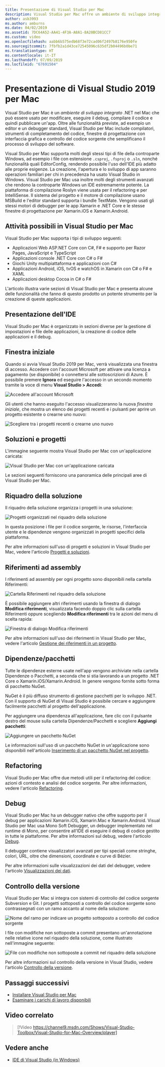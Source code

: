 ```yaml
---
title: Presentazione di Visual Studio per Mac
description: Visual Studio per Mac offre un ambiente di sviluppo integrato per creare applicazioni .NET in macOS, inclusi siti Web ASP.NET Core e progetti Xamarin per iOS, Android, Mac e Xamarin.Forms.
author: asb3993
ms.author: amburns
ms.date: 04/02/2019
ms.assetid: 7DC64A52-AA41-4F3A-A8A1-8A20BCD81CC7
ms.custom: video
ms.openlocfilehash: aabb6b575edb68f3e72cad06f2497b8176e950fe
ms.sourcegitcommit: 7fbfb2a1d43ce72545096c635df2b04496b0be71
ms.translationtype: HT
ms.contentlocale: it-IT
ms.lasthandoff: 07/09/2019
ms.locfileid: "67691504"
---
```

# <a name="visual-studio-2019-for-mac-tour"></a>Presentazione di Visual Studio 2019 per Mac

Visual Studio per Mac è un _ambiente di sviluppo integrato_ .NET nel Mac che può essere usato per modificare, eseguire il debug, compilare il codice e quindi pubblicare un'app. Oltre alle funzionalità previste, ad esempio un editor e un debugger standard, Visual Studio per Mac include compilatori, strumenti di completamento del codice, finestre di progettazione con interfaccia grafica e controllo del codice sorgente che semplificano il processo di sviluppo del software.

Visual Studio per Mac supporta molti degli stessi tipi di file della controparte Windows, ad esempio i file con estensione `.csproj`, `.fsproj` o `.sln`, nonché funzionalità quali EditorConfig, rendendo possibile l'uso dell'IDE più adatto alle proprie esigenze.
La creazione, l'apertura e lo sviluppo di app saranno operazioni familiari per chi in precedenza ha usato Visual Studio in Windows. Visual Studio per Mac usa inoltre molti degli strumenti avanzati che rendono la controparte Windows un IDE estremamente potente. La piattaforma di compilazione Roslyn viene usata per il refactoring e per IntelliSense. Il sistema del progetto e il motore di compilazione usano MSBuild e l'editor standard supporta i bundle TextMate. Vengono usati gli stessi motori di debugger per le app Xamarin e .NET Core e le stesse finestre di progettazione per Xamarin.iOS e Xamarin.Android.

## <a name="what-can-i-do-in-visual-studio-for-mac"></a>Attività possibili in Visual Studio per Mac

Visual Studio per Mac supporta i tipi di sviluppo seguenti:

- Applicazioni Web ASP.NET Core con C#, F# e supporto per Razor Pages, JavaScript e TypeScript
- Applicazioni console .NET Core con C# o F#
- Giochi Unity multipiattaforma e applicazioni con C#
- Applicazioni Android, iOS, tvOS e watchOS in Xamarin con C# o F# e XAML
- Applicazioni desktop Cocoa in C# o F#

L'articolo illustra varie sezioni di Visual Studio per Mac e presenta alcune delle funzionalità che fanno di questo prodotto un potente strumento per la creazione di queste applicazioni.

## <a name="ide-tour"></a>Presentazione dell'IDE

Visual Studio per Mac è organizzato in sezioni diverse per la gestione di impostazioni e file delle applicazioni, la creazione di codice delle applicazioni e il debug.

## <a name="start-window"></a>Finestra iniziale

Quando si avvia Visual Studio 2019 per Mac, verrà visualizzata una finestra di accesso. Accedere con l'account Microsoft per attivare una licenza a pagamento (se disponibile) o connettersi alle sottoscrizioni di Azure. È possibile premere **Ignora** ed eseguire l'accesso in un secondo momento tramite la voce di menu **Visual Studio > Accedi**:

![Accedere all'account Microsoft](media/ide-tour-2019-start-signin.png)

Gli utenti che hanno eseguito l'accesso visualizzeranno la nuova _finestra iniziale_, che mostra un elenco dei progetti recenti e i pulsanti per aprire un progetto esistente o crearne uno nuovo:

![Scegliere tra i progetti recenti o crearne uno nuovo](media/ide-tour-2019-start-projects.png)

## <a name="solutions-and-projects"></a>Soluzioni e progetti

L'immagine seguente mostra Visual Studio per Mac con un'applicazione caricata:

![Visual Studio per Mac con un'applicazione caricata](media/ide-tour-image17.png)

Le sezioni seguenti forniscono una panoramica delle principali aree di Visual Studio per Mac.

## <a name="solution-pad"></a>Riquadro della soluzione

Il riquadro della soluzione organizza i progetti in una soluzione:

![Progetti organizzati nel riquadro della soluzione](media/ide-tour-image18.png)

In questa posizione i file per il codice sorgente, le risorse, l'interfaccia utente e le dipendenze vengono organizzati in progetti specifici della piattaforma.

Per altre informazioni sull'uso di progetti e soluzioni in Visual Studio per Mac, vedere l'articolo [Progetti e soluzioni](/visualstudio/mac/projects-and-solutions).

## <a name="assembly-references"></a>Riferimenti ad assembly

I riferimenti ad assembly per ogni progetto sono disponibili nella cartella Riferimenti:

![Cartella Riferimenti nel riquadro della soluzione](media/ide-tour-image19.png)

È possibile aggiungere altri riferimenti usando la finestra di dialogo **Modifica riferimenti**, visualizzata facendo doppio clic sulla cartella Riferimenti oppure scegliendo **Modifica riferimenti** tra le azioni del menu di scelta rapida:

![Finestra di dialogo Modifica riferimenti](media/ide-tour-image20.png)

Per altre informazioni sull'uso dei riferimenti in Visual Studio per Mac, vedere l'articolo [Gestione dei riferimenti in un progetto](/visualstudio/mac/managing-references-in-a-project).

## <a name="dependencies--packages"></a>Dipendenze/pacchetti

Tutte le dipendenze esterne usate nell'app vengono archiviate nella cartella Dipendenze o Pacchetti, a seconda che si stia lavorando a un progetto .NET Core o Xamarin.iOS/Xamarin.Android. In genere vengono fornite sotto forma di pacchetto NuGet.

NuGet è il più diffuso strumento di gestione pacchetti per lo sviluppo .NET. Con il supporto di NuGet di Visual Studio è possibile cercare e aggiungere facilmente pacchetti al progetto dell'applicazione.

Per aggiungere una dipendenza all'applicazione, fare clic con il pulsante destro del mouse sulla cartella Dipendenze/Pacchetti e scegliere **Aggiungi pacchetti**:

![Aggiungere un pacchetto NuGet](media/ide-tour-image21.png)

Le informazioni sull'uso di un pacchetto NuGet in un'applicazione sono disponibili nell'articolo [Inserimento di un pacchetto NuGet nel progetto](/visualstudio/mac/nuget-walkthrough).

## <a name="refactoring"></a>Refactoring

Visual Studio per Mac offre due metodi utili per il refactoring del codice: azioni di contesto e analisi del codice sorgente. Per altre informazioni, vedere l'articolo [Refactoring](/visualstudio/mac/refactoring).

## <a name="debugging"></a>Debug

Visual Studio per Mac ha un debugger nativo che offre supporto per il debug per applicazioni Xamarin.iOS, Xamarin.Mac e Xamarin.Android. Visual Studio per Mac usa Mono Soft Debugger, un debugger implementato nel runtime di Mono, per consentire all'IDE di eseguire il debug di codice gestito in tutte le piattaforme. Per altre informazioni sul debug, vedere l'articolo [Debug](/visualstudio/mac/debugging).

Il debugger contiene visualizzatori avanzati per tipi speciali come stringhe, colori, URL, oltre che dimensioni, coordinate e curve di Bézier.

Per altre informazioni sulle visualizzazioni dei dati del debugger, vedere l'articolo [Visualizzazioni dei dati](/visualstudio/mac/data-visualizations).

## <a name="version-control"></a>Controllo della versione

Visual Studio per Mac si integra con sistemi di controllo del codice sorgente Subversion e Git. I progetti sottoposti a controllo del codice sorgente sono contrassegnati con un ramo accanto al nome della soluzione:

![Nome del ramo per indicare un progetto sottoposto a controllo del codice sorgente](media/ide-tour-image22.png)

I file con modifiche non sottoposte a commit presentano un'annotazione nelle relative icone nel riquadro della soluzione, come illustrato nell'immagine seguente:

![File con modifiche non sottoposte a commit nel riquadro della soluzione](media/ide-tour-image23.png)

Per altre informazioni sul controllo della versione in Visual Studio, vedere l'articolo [Controllo della versione](/visualstudio/mac/version-control).

## <a name="next-steps"></a>Passaggi successivi

- [Installare Visual Studio per Mac](installation.md)
- [Esaminare i carichi di lavoro disponibili](workloads.md)

## <a name="related-video"></a>Video correlato

> [!Video https://channel9.msdn.com/Shows/Visual-Studio-Toolbox/Visual-Studio-for-Mac-Overview/player]

## <a name="see-also"></a>Vedere anche

- [IDE di Visual Studio (in Windows)](/visualstudio/ide/visual-studio-ide)

